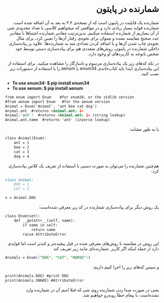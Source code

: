 
<h1 dir="rtl">شمارنده در پایتون</h1>
<p dir = "rtl">   شمارنده یک قابلیت در پایتون است که از نسخه‌ی ۳.۴ به بعد به آن اضافه شده است. شمارنده فواید بسیار زیادی دارد و در مواقعی که میخواهیم کلاسی با تعداد محدودی شی از آن بسازیم از شمارنده استفاده میکنیم. بدین‌ترتیب مقادیر شمارنده اشتباها با مقادیر عدد صحیح مقایسه نشده و میتوان برای نحوه‌ی رفتار آن‌ها را تعیین کرد، برای مثال نحوه‌ی چاپ شدن آن‌ها و یا اضافه کردن تعدادی متد به شمارنده‌ها. علاوه بر پیاده‌سازی داخلی شمارنده در پایتون، روش‌های متعددی هم برای پیاده‌سازی دستی توسط خود شخص باتوجه به کاربردهای او وجود دارد. </p>
<p dir = "rtl">در تکه کدهای زیر یک پیاده‌سازی مرسوم و ناسازگار را مشاهده میکنید. برای استفاده از این پیاده‌سازی ابتدا باید کتاب‌خانه‌ی  enum34   یا aenum را با استفاده از دستورات زیر نصب کنید. </p>

- **To use enum34: $ pip install enum34**
- **To use aenum: $ pip install aenum**



```markdown
from enum import Enum    #for enum34, or the stdlib version
#from aenum import Enum   #for the aenum version 
Animal = Enum('Animal', 'ant bee cat dog')
Animal.ant  #returns <Animal.ant: 1>
Animal['ant']  #returns <Animal.ant: 1> (string lookup)
Animal.ant.name  #returns 'ant' (inverse lookup)


```
<p dir= "rtl">یا به طور مشابه:</p>

```markdown
class Animal(Enum):
    ant = 1
    bee = 2
    cat = 3
    dog = 4
```

<p dir = "rtl"> هم‌چنین شمارنده را می‌توان به صورت دستی با استفاده از تعریف یک کلاس پیاده‌سازی کرد:</p>

```markdown
class Animal:
    DOG = 1
    CAT = 2

x = Animal.DOG 
```
<p dir = "rtl"> یک روش دیگر برای پیاده‌سازی شمارنده در کد زیر معرفی شده‌است:</p>


```markdown
class Enum(set):
    def __getattr__(self, name):
        if name in self:
            return name
        raise AttributeError
```
<p dir = "rtl"> این روش در مقایسه با روش‌های معرفی شده در قبل پیچیده‌تر و کندتر است اما فوایدی دارد از جمله اینکه اگر کاربر .شمارنده‌ای مانند زیر تعریف کند</p>

```markdown
Animals = Enum(["DOG", "CAT", "HORSE"])
```
<p dir = "rtl">و سپس کدهای زیر را اجرا کنیم داریم:</p>

```markdown
print(Animals.DOG) #print DOG
print(Animals.SNAKE) #AtrributeError
```
<p dir = "rtl">یعنی در صورت صدا زدن شمارنده روی شی که قبلا اسم آن در شمارنده وارد نشده‌است، با پیغام خطا روبه‌رو خواهیم شد.</p>
